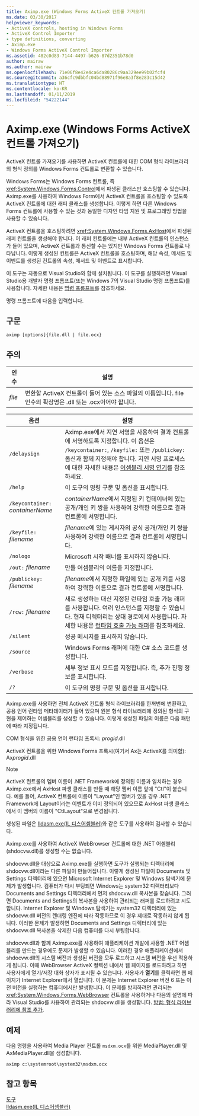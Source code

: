 ```yaml
---
title: Aximp.exe (Windows Forms ActiveX 컨트롤 가져오기)
ms.date: 03/30/2017
helpviewer_keywords:
- ActiveX controls, hosting in Windows Forms
- ActiveX Control Importer
- type definitions, converting
- Aximp.exe
- Windows Forms ActiveX Control Importer
ms.assetid: 482c0d83-7144-4497-b626-87d2351b78d0
author: mairaw
ms.author: mairaw
ms.openlocfilehash: 71e06f8e42e4ca6da80286c9aa329ee99b02fcf4
ms.sourcegitcommit: a36cfc9dbbfc04bd88971f96e8a3f8e283c15d42
ms.translationtype: HT
ms.contentlocale: ko-KR
ms.lasthandoff: 01/11/2019
ms.locfileid: "54222144"
---
```

# <a name="aximpexe-windows-forms-activex-control-importer"></a>Aximp.exe (Windows Forms ActiveX 컨트롤 가져오기)
ActiveX 컨트롤 가져오기를 사용하면 ActiveX 컨트롤에 대한 COM 형식 라이브러리의 형식 정의를 Windows Forms 컨트롤로 변환할 수 있습니다.  
  
 Windows Forms는 Windows Forms 컨트롤, 즉 <xref:System.Windows.Forms.Control>에서 파생된 클래스만 호스팅할 수 있습니다. Aximp.exe를 사용하여 Windows Form에서 ActiveX 컨트롤을 호스팅할 수 있도록 ActiveX 컨트롤에 대한 래퍼 클래스를 생성합니다. 이렇게 하면 다른 Windows Forms 컨트롤에 사용할 수 있는 것과 동일한 디자인 타임 지원 및 프로그래밍 방법을 사용할 수 있습니다.  
  
 ActiveX 컨트롤을 호스팅하려면 <xref:System.Windows.Forms.AxHost>에서 파생된 래퍼 컨트롤을 생성해야 합니다. 이 래퍼 컨트롤에는 내부 ActiveX 컨트롤의 인스턴스가 들어 있으며, ActiveX 컨트롤과 통신할 수는 있지만 Windows Forms 컨트롤로 나타납니다. 이렇게 생성된 컨트롤은 ActiveX 컨트롤을 호스팅하며, 해당 속성, 메서드 및 이벤트를 생성된 컨트롤의 속성, 메서드 및 이벤트로 표시합니다.  
  
 이 도구는 자동으로 Visual Studio와 함께 설치됩니다. 이 도구를 실행하려면 Visual Studio용 개발자 명령 프롬프트(또는 Windows 7의 Visual Studio 명령 프롬프트)를 사용합니다. 자세한 내용은 [명령 프롬프트](../../../docs/framework/tools/developer-command-prompt-for-vs.md)를 참조하세요.  
  
 명령 프롬프트에 다음을 입력합니다.  
  
## <a name="syntax"></a>구문  
  
```  
aximp [options]{file.dll | file.ocx}  
```  
  
## <a name="remarks"></a>주의  
  
|인수|설명|  
|--------------|-----------------|  
|*file*|변환할 ActiveX 컨트롤이 들어 있는 소스 파일의 이름입니다. file 인수의 확장명은 .dll 또는 .ocx이어야 합니다.|  
  
|옵션|설명|  
|------------|-----------------|  
|`/delaysign`|Aximp.exe에서 지연 서명을 사용하여 결과 컨트롤에 서명하도록 지정합니다. 이 옵션은 `/keycontainer:`, `/keyfile:` 또는 `/publickey:` 옵션과 함께 지정해야 합니다. 지연 서명 프로세스에 대한 자세한 내용은 [어셈블리 서명 연기](../../../docs/framework/app-domains/delay-sign-assembly.md)를 참조하세요.|  
|`/help`|이 도구의 명령 구문 및 옵션을 표시합니다.|  
|`/keycontainer:` *containerName*|*containerName*에서 지정된 키 컨테이너에 있는 공개/개인 키 쌍을 사용하여 강력한 이름으로 결과 컨트롤에 서명합니다.|  
|`/keyfile:` *filename*|*filename*에 있는 게시자의 공식 공개/개인 키 쌍을 사용하여 강력한 이름으로 결과 컨트롤에 서명합니다.|  
|`/nologo`|Microsoft 시작 배너를 표시하지 않습니다.|  
|`/out:` *filename*|만들 어셈블리의 이름을 지정합니다.|  
|`/publickey:` *filename*|*filename*에서 지정한 파일에 있는 공개 키를 사용하여 강력한 이름으로 결과 컨트롤에 서명합니다.|  
|`/rcw:` *filename*|새로 생성하는 대신 지정된 런타임 호출 가능 래퍼를 사용합니다. 여러 인스턴스를 지정할 수 있습니다. 현재 디렉터리는 상대 경로에서 사용합니다. 자세한 내용은 [런타임 호출 가능 래퍼](../../../docs/framework/interop/runtime-callable-wrapper.md)를 참조하세요.|  
|`/silent`|성공 메시지를 표시하지 않습니다.|  
|`/source`|Windows Forms 래퍼에 대한 C# 소스 코드를 생성합니다.|  
|`/verbose`|세부 정보 표시 모드를 지정합니다. 즉, 추가 진행 정보를 표시합니다.|  
|`/?`|이 도구의 명령 구문 및 옵션을 표시합니다.|  
  
 Aximp.exe를 사용하면 전체 ActiveX 컨트롤 형식 라이브러리를 한꺼번에 변환하고, 공용 언어 런타임 메타데이터가 들어 있으며 원본 형식 라이브러리에 정의된 형식의 구현을 제어하는 어셈블리를 생성할 수 있습니다. 이렇게 생성된 파일의 이름은 다음 패턴에 따라 지정됩니다.  
  
 COM 형식을 위한 공용 언어 런타임 프록시: *progid*.dll  
  
 ActiveX 컨트롤을 위한 Windows Forms 프록시(여기서 Ax는 ActiveX를 의미함): Ax*progid*.dll  
  
> [!NOTE]
>  ActiveX 컨트롤의 멤버 이름이 .NET Framework에 정의된 이름과 일치하는 경우 Aximp.exe에서 AxHost 파생 클래스를 만들 때 해당 멤버 이름 앞에 "Ctl"이 붙습니다. 예를 들어, ActiveX 컨트롤에 이름이 "Layout"인 멤버가 있을 경우 .NET Framework에 Layout이라는 이벤트가 이미 정의되어 있으므로 AxHost 파생 클래스에서 이 멤버의 이름이 "CtlLayout"으로 변경됩니다.  
  
 생성된 파일은 [Ildasm.exe(IL 디스어셈블러)](../../../docs/framework/tools/ildasm-exe-il-disassembler.md)와 같은 도구를 사용하여 검사할 수 있습니다.  
  
 Aximp.exe를 사용하여 ActiveX WebBrowser 컨트롤에 대한 .NET 어셈블리(shdocvw.dll)를 생성할 수는 없습니다.  
  
 shdocvw.dll을 대상으로 Aximp.exe를 실행하면 도구가 실행되는 디렉터리에 shdocvw.dll이라는 다른 파일이 만들어집니다. 이렇게 생성된 파일이 Documents 및 Settings 디렉터리에 있으면 Microsoft Internet Explorer 및 Windows 탐색기에 문제가 발생합니다. 컴퓨터가 다시 부팅되면 Windows는 system32 디렉터리보다 Documents and Settings 디렉터리에서 먼저 shdocvw.dll 복사본을 찾습니다. 그러면 Documents and Settings의 복사본을 사용하여 관리되는 래퍼를 로드하려고 시도합니다. Internet Explorer 및 Windows 탐색기는 system32 디렉터리에 있는 shdocvw.dll 버전의 렌더링 엔진에 따라 작동하므로 이 경우 제대로 작동하지 않게 됩니다. 이러한 문제가 발생하면 Documents and Settings 디렉터리에 있는 shdocvw.dll 복사본을 삭제한 다음 컴퓨터를 다시 부팅합니다.  
  
 shdocvw.dll과 함께 Aximp.exe를 사용하여 애플리케이션 개발에 사용할 .NET 어셈블리를 만드는 경우에도 문제가 발생할 수 있습니다. 이러한 경우 애플리케이션에서 shdocvw.dll의 시스템 버전과 생성된 버전을 모두 로드하고 시스템 버전을 우선 적용하게 됩니다. 이때 WebBrowser ActiveX 컬렉션 내에서 웹 페이지를 로드하려고 하면 사용자에게 열기/저장 대화 상자가 표시될 수 있습니다. 사용자가 **열기**를 클릭하면 웹 페이지가 Internet Explorer에서 열립니다. 이 문제는 Internet Explorer 버전 6 또는 이전 버전을 실행하는 컴퓨터에서만 발생합니다. 이 문제를 방지하려면 관리되는 <xref:System.Windows.Forms.WebBrowser> 컨트롤을 사용하거나 다음의 설명에 따라 Visual Studio를 사용하여 관리되는 shdocvw.dll을 생성합니다. [방법: 형식 라이브러리에 참조 추가](../../../docs/framework/interop/how-to-add-references-to-type-libraries.md).  
  
## <a name="example"></a>예제  
 다음 명령을 사용하여 Media Player 컨트롤 `msdxm.ocx`를 위한 MediaPlayer.dll 및 AxMediaPlayer.dll을 생성합니다.  
  
```  
aximp c:\systemroot\system32\msdxm.ocx  
```  
  
## <a name="see-also"></a>참고 항목  
 [도구](../../../docs/framework/tools/index.md)  
 [Ildasm.exe(IL 디스어셈블러)](../../../docs/framework/tools/ildasm-exe-il-disassembler.md)
